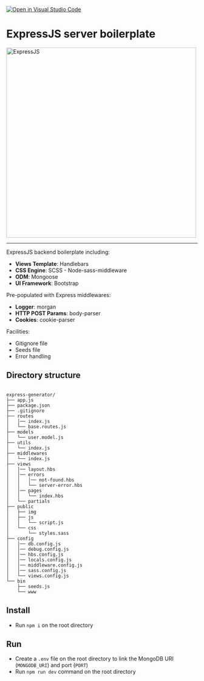 [![Open in Visual Studio Code](https://classroom.github.com/assets/open-in-vscode-f059dc9a6f8d3a56e377f745f24479a46679e63a5d9fe6f495e02850cd0d8118.svg)](https://classroom.github.com/online_ide?assignment_repo_id=7042100&assignment_repo_type=AssignmentRepo)
# ExpressJS server boilerplate

<img src="https://buttercms.com/static/images/tech_banners/webp/ExpressJS.b7bdb4190ea4.webp" alt="ExpressJS" width="500"/>

<hr>

ExpressJS backend boilerplate including:

- **Views Template**: Handlebars
- **CSS Engine**: SCSS - Node-sass-middleware
- **ODM**: Mongoose
- **UI Framework**: Bootstrap

Pre-populated with Express middlewares:

- **Logger**: morgan
- **HTTP POST Params**: body-parser
- **Cookies**: cookie-parser

Facilities:

- Gitignore file
- Seeds file
- Error handling

## Directory structure

```

express-generator/
├── app.js
├── package.json
├── .gitignore
├── routes
│   │── index.js
│   └── base.routes.js
├── models
│   └── user.model.js
├── utils
│   └── index.js
├── middlewares
│   └── index.js
├── views
│   │── layout.hbs
│   │── errors
│   │   │── not-found.hbs
│   │   └── server-error.hbs
│   │── pages
│   │   └── index.hbs
│   └── partials
├── public
│   ├── img
│   ├── js
│   │   └── script.js
│   └── css
│       └── styles.sass
├── config
│   │── db.config.js
│   │── debug.config.js
│   │── hbs.config.js
│   │── locals.config.js
│   │── middleware.config.js
│   │── sass.config.js
│   └── views.config.js
└── bin
    ├── seeds.js
    └── www

```

## Install

- Run `npm i` on the root directory

## Run

- Create a `.env` file on the root directory to link the MongoDB URI (`MONGODB_URI`) and port (`PORT`)
- Run `npm run dev` command on the root directory
